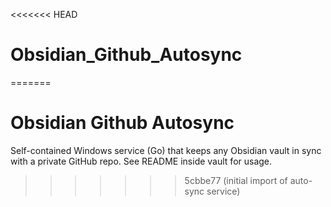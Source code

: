 <<<<<<< HEAD
# Obsidian_Github_Autosync
=======
# Obsidian Github Autosync

Self-contained Windows service (Go) that keeps any Obsidian vault in sync with a private GitHub repo. See README inside vault for usage.
>>>>>>> 5cbbe77 (initial import of auto-sync service)
